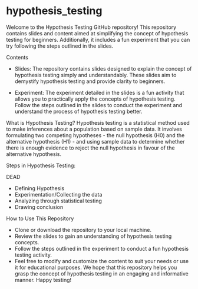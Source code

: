 # hypothesis_testing

Welcome to the Hypothesis Testing GitHub repository! This repository contains slides and content aimed at simplifying the concept of hypothesis testing for beginners. Additionally, it includes a fun experiment that you can try following the steps outlined in the slides.

Contents
- Slides: The repository contains slides designed to explain the concept of hypothesis testing simply and understandably. These slides aim to demystify hypothesis testing and provide clarity to beginners.

- Experiment: The experiment detailed in the slides is a fun activity that allows you to practically apply the concepts of hypothesis testing. Follow the steps outlined in the slides to conduct the experiment and understand the process of hypothesis testing better.

What is Hypothesis Testing?
Hypothesis testing is a statistical method used to make inferences about a population based on sample data. It involves formulating two competing hypotheses - the null hypothesis (H0) and the alternative hypothesis (H1) - and using sample data to determine whether there is enough evidence to reject the null hypothesis in favour of the alternative hypothesis.

Steps in Hypothesis Testing:

DEAD

- Defining Hypothesis
- Experimentation/Collecting the data
- Analyzing through statistical testing
- Drawing conclusion

How to Use This Repository
- Clone or download the repository to your local machine.
- Review the slides to gain an understanding of hypothesis testing concepts.
- Follow the steps outlined in the experiment to conduct a fun hypothesis testing activity.
- Feel free to modify and customize the content to suit your needs or use it for educational purposes.
We hope that this repository helps you grasp the concept of hypothesis testing in an engaging and informative manner. Happy testing!
